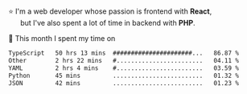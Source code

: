 ⭐ I'm a web developer whose passion is frontend with <b>React</b>,<br/>
&nbsp; &nbsp; &nbsp; but I've also spent a lot of time in backend with <b>PHP</b>.

📅 This month I spent my time on

<!--START_SECTION:waka-->

```txt
TypeScript   50 hrs 13 mins  ######################...   86.87 %
Other        2 hrs 22 mins   #........................   04.11 %
YAML         2 hrs 4 mins    #........................   03.59 %
Python       45 mins         .........................   01.32 %
JSON         42 mins         .........................   01.23 %
```

<!--END_SECTION:waka-->
